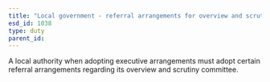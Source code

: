 ```yaml
---
title: "Local government - referral arrangements for overview and scrutiny committee"
esd_id: 1038
type: duty
parent_id:  
---
```


A local authority when adopting executive arrangements must adopt certain referral arrangements regarding its overview and scrutiny committee.

